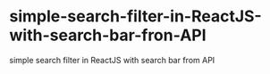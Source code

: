 # simple-search-filter-in-ReactJS-with-search-bar-fron-API
simple search filter in ReactJS with search bar from API
